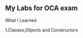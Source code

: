  My Labs for OCA exam
 ---------------------------------------
 What I Learned
 
 1.Classes,Objects and Constructors 
